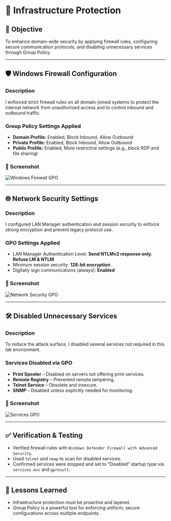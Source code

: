 # 🔐 Infrastructure Protection

## 🎯 Objective
To enhance domain-wide security by applying firewall rules, configuring secure communication protocols, and disabling unnecessary services through Group Policy.

---

## 🛡️ Windows Firewall Configuration

### Description
I enforced strict firewall rules on all domain-joined systems to protect the internal network from unauthorized access and to control inbound and outbound traffic.

### Group Policy Settings Applied
- **Domain Profile:** Enabled, Block Inbound, Allow Outbound
- **Private Profile:** Enabled, Block Inbound, Allow Outbound
- **Public Profile:** Enabled, More restrictive settings (e.g., block RDP and file sharing)

### 📸 Screenshot
![Windows Firewall GPO](https://github.com/user-attachments/assets/a49d5f89-8945-4f9d-a21d-a85b7a8cf1ab)

---

## 🌐 Network Security Settings

### Description
I configured LAN Manager authentication and session security to enforce strong encryption and prevent legacy protocol use.

### GPO Settings Applied
- LAN Manager Authentication Level: **Send NTLMv2 response only. Refuse LM & NTLM**
- Minimum session security: **128-bit encryption**
- Digitally sign communications (always): **Enabled**

### 📸 Screenshot
![Network Security GPO](../../06-Screenshots/Infrastructure-Protection/network-security-settings.png)

---

## 🛠️ Disabled Unnecessary Services

### Description
To reduce the attack surface, I disabled several services not required in this lab environment.

### Services Disabled via GPO
- **Print Spooler** – Disabled on servers not offering print services.
- **Remote Registry** – Prevented remote tampering.
- **Telnet Service** – Obsolete and insecure.
- **SNMP** – Disabled unless explicitly needed for monitoring.

### 📸 Screenshot
![Services GPO](../../06-Screenshots/Infrastructure-Protection/disabled-services.png)

---

## ✅ Verification & Testing
- Verified firewall rules with `Windows Defender Firewall with Advanced Security`.
- Used `telnet` and `nmap` to scan for disabled services.
- Confirmed services were stopped and set to “Disabled” startup type via `services.msc` and `gpresult`.

---

## 🔁 Lessons Learned
- Infrastructure protection must be proactive and layered.
- Group Policy is a powerful tool for enforcing uniform, secure configurations across multiple endpoints.
